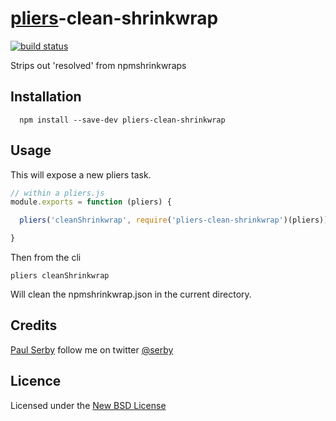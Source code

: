 # [pliers](https://pliersjs.github.io/)-clean-shrinkwrap

[![build status](https://secure.travis-ci.org/pliersjs/pliers-clean-shrinkwrap.png)](http://travis-ci.org/pliersjs/pliers-clean-shrinkwrap)

Strips out 'resolved' from npmshrinkwraps

## Installation

      npm install --save-dev pliers-clean-shrinkwrap

## Usage

This will expose a new pliers task.

```js
// within a pliers.js
module.exports = function (pliers) {

  pliers('cleanShrinkwrap', require('pliers-clean-shrinkwrap')(pliers))

}
```

Then from the cli

```
pliers cleanShrinkwrap
```

Will clean the npmshrinkwrap.json in the current directory.

## Credits
[Paul Serby](https://github.com/serby/) follow me on twitter [@serby](http://twitter.com/serby)

## Licence
Licensed under the [New BSD License](http://opensource.org/licenses/bsd-license.php)

